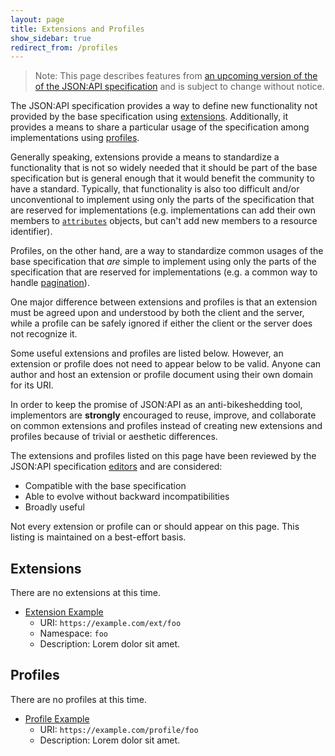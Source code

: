 ```yaml
---
layout: page
title: Extensions and Profiles
show_sidebar: true
redirect_from: /profiles
---
```


> Note: This page describes features from [an upcoming version of the of the
> JSON:API specification](/format/1.1/) and is subject to change without
> notice.

The JSON:API specification provides a way to define new functionality not
provided by the base specification using [extensions]. Additionally, it
provides a means to share a particular usage of the specification among
implementations using [profiles].

Generally speaking, extensions provide a means to standardize a functionality
that is not so widely needed that it should be part of the base specification
but is general enough that it would benefit the community to have a standard.
Typically, that functionality is also too difficult and/or unconventional to
implement using only the parts of the specification that are reserved for
implementations (e.g. implementations can add their own members to
[`attributes`][attributes] objects, but can't add new members to a resource
identifier).

Profiles, on the other hand, are a way to standardize common usages of the base
specification that _are_ simple to implement using only the parts of the
specification that are reserved for implementations (e.g. a common way to
handle [pagination]).

One major difference between extensions and profiles is that an extension must
be agreed upon and understood by both the client and the server, while a
profile can be safely ignored if either the client or the server does not
recognize it.

Some useful extensions and profiles are listed below. However, an extension or
profile does not need to appear below to be valid. Anyone can author and host
an extension or profile document using their own domain for its URI.

In order to keep the promise of JSON:API as an anti-bikeshedding tool,
implementors are **strongly** encouraged to reuse, improve, and collaborate on
common extensions and profiles instead of creating new extensions and profiles
because of trivial or aesthetic differences.

The extensions and profiles listed on this page have been reviewed by the
JSON:API specification [editors] and are considered:

  - Compatible with the base specification
  - Able to evolve without backward incompatibilities
  - Broadly useful

Not every extension or profile can or should appear on this page. This listing
is maintained on a best-effort basis.

## <a href="#extensions" id="extensions" class="headerlink"></a> Extensions

There are no extensions at this time.

- [Extension Example](https://example.com/ext/foo)
  - URI: `https://example.com/ext/foo`
  - Namespace: `foo`
  - Description: Lorem dolor sit amet.

## <a href="#extensions" id="extensions" class="headerlink"></a> Profiles

There are no profiles at this time.

- [Profile Example](https://example.com/profile/foo)
  - URI: `https://example.com/profile/foo`
  - Description: Lorem dolor sit amet.

[extensions]: /format/1.1/#extensions
[profiles]: /format/1.1/#profiles
[attributes]: /format/1.1/#document-resource-object-attributes
[pagination]: /format/1.1/#fetching-pagination
[editors]: /about/#editors
